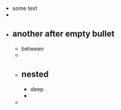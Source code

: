 - some text
-
- another after empty bullet
  -
  - between
  -
  - nested
    -
    - deep
    -
  -
